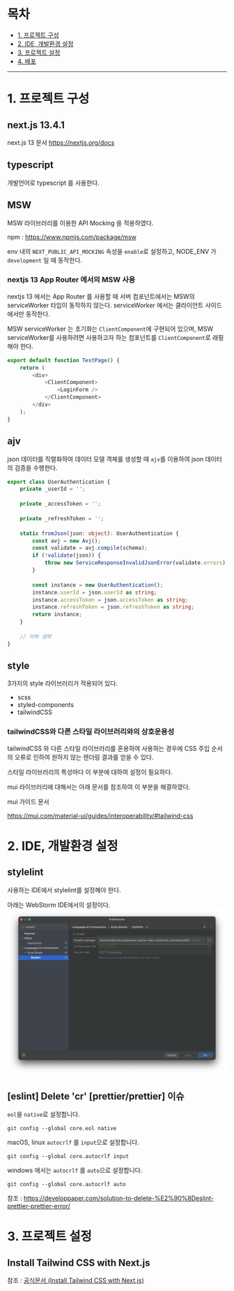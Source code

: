 # 목차
- [1. 프로젝트 구성](#1.-프로젝트-구성)
- [2. IDE, 개발환경 설정](#2.-IDE,-개발환경-설정)
- [3. 프로젝트 설정](#3.-프로젝트-설정)
- [4. 배포](#4-배포)
---

# 1. 프로젝트 구성
## next.js 13.4.1
next.js 13 문서
https://nextjs.org/docs

## typescript
개발언어로 typescript 를 사용한다.

## MSW
MSW 라이브러리를 이용한 API Mocking 을 적용하였다.

npm : https://www.npmjs.com/package/msw

env 내의 `NEXT_PUBLIC_API_MOCKING` 속성을 `enable`로 설정하고, NODE_ENV 가 `development` 일 때 동작한다.

### nextjs 13 App Router 에서의 MSW 사용
nextjs 13 에서는 App Router 를 사용할 때 서버 컴포넌트에서는 MSW의 serviceWorker 타입이 동작하지 않는다. serviceWorker 에서는 클라이언트 사이드에서만 동작한다.

MSW serviceWorker 는 초기화는 `ClientComponent`에 구현되어 있으며, MSW serviceWorker를 사용하려면 사용하고자 하는 컴포넌트를 `ClientComponent`로 래핑해야 한다. 

```typescript jsx
export default function TestPage() {
    return (
        <div>
            <ClientComponent>
                <LoginForm />
            </ClientComponent>
        </div>
    );
}
```

## ajv
json 데이터를 직렬화하여 데이터 모델 객체를 생성할 때 `ajv`를 이용하여 json 데이터의 검증을 수행한다.

```typescript
export class UserAuthentication {
    private _userId = '';

    private _accessToken = '';

    private _refreshToken = '';

    static fromJson(json: object): UserAuthentication {
        const avj = new Avj();
        const validate = avj.compile(schema);
        if (!validate(json)) {
            throw new ServiceResponseInvalidJsonError(validate.errors);
        }

        const instance = new UserAuthentication();
        instance.userId = json.userId as string;
        instance.accessToken = json.accessToken as string;
        instance.refreshToken = json.refreshToken as string;
        return instance;
    }

    // 이하 생략
}
```

## style
3가지의 style 라이브러리가 적용되어 있다.
- scss
- styled-components
- tailwindCSS

### tailwindCSS와 다른 스타일 라이브러리와의 상호운용성
tailwindCSS 와 다른 스타일 라이브러리를 혼용하여 사용하는 경우에 CSS 주입 순서의 오류로 인하여 원하지 않는 렌더링 결과를 얻을 수 있다.

스타일 라이브러리의 특성마다 이 부분에 대하여 설정이 필요하다.

mui 라이브러리에 대해서는 아래 문서를 참조하여 이 부분을 해결하였다.

mui 가이드 문서

https://mui.com/material-ui/guides/interoperability/#tailwind-css

# 2. IDE, 개발환경 설정
## stylelint
사용하는 IDE에서 stylelint를 설정해야 한다.

아래는 WebStorm IDE에서의 설정이다.
![img.png](document/readme/webstorm_stylelint_settings.png)

## [eslint] Delete 'cr' [prettier/prettier] 이슈
`eol`을 `native`로 설정합니다.
```shell
git config --global core.eol native
```

macOS, linux `autocrlf` 를 `input`으로 설정합니다.
```shell
git config --global core.autocrlf input
```

windows 에서는 `autocrlf` 를 `auto`으로 설정합니다.
```shell
git config --global core.autocrlf auto
```

참조 : https://developpaper.com/solution-to-delete-%E2%90%8Deslint-prettier-prettier-error/

# 3. 프로젝트 설정
## Install Tailwind CSS with Next.js
참조 : [공식문서 (Install Tailwind CSS with Next.js) ](https://tailwindcss.com/docs/guides/nextjs)